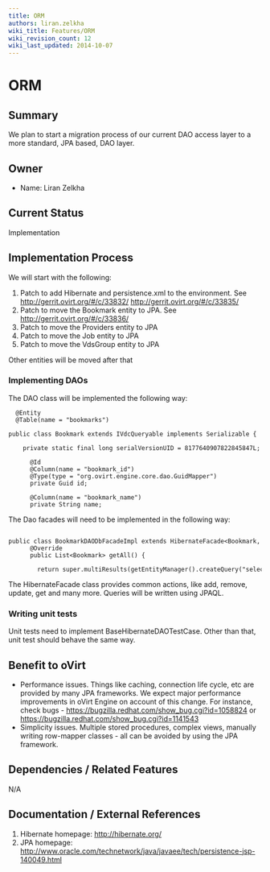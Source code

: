 ```yaml
---
title: ORM
authors: liran.zelkha
wiki_title: Features/ORM
wiki_revision_count: 12
wiki_last_updated: 2014-10-07
---
```


# ORM

## Summary

We plan to start a migration process of our current DAO access layer to a more standard, JPA based, DAO layer.

## Owner

*   Name: Liran Zelkha

## Current Status

Implementation

## Implementation Process

We will start with the following:

1.  Patch to add Hibernate and persistence.xml to the environment. See <http://gerrit.ovirt.org/#/c/33832/> <http://gerrit.ovirt.org/#/c/33835/>
2.  Patch to move the Bookmark entity to JPA. See <http://gerrit.ovirt.org/#/c/33836/>
3.  Patch to move the Providers entity to JPA
4.  Patch to move the Job entity to JPA
5.  Patch to move the VdsGroup entity to JPA

Other entities will be moved after that

### Implementing DAOs

The DAO class will be implemented the following way:

      @Entity
      @Table(name = "bookmarks")
      public class Bookmark extends IVdcQueryable implements Serializable {
          private static final long serialVersionUID = 8177640907822845847L;

          @Id
          @Column(name = "bookmark_id")
          @Type(type = "org.ovirt.engine.core.dao.GuidMapper")
          private Guid id;

          @Column(name = "bookmark_name")
          private String name;

The Dao facades will need to be implemented in the following way:

      public class BookmarkDAODbFacadeImpl extends HibernateFacade<Bookmark, Guid> implements BookmarkDAO {
          @Override
          public List<Bookmark> getAll() {
              return super.multiResults(getEntityManager().createQuery("select b from Bookmark b"));

The HibernateFacade class provides common actions, like add, remove, update, get and many more. Queries will be written using JPAQL.

### Writing unit tests

Unit tests need to implement BaseHibernateDAOTestCase. Other than that, unit test should behave the same way.

## Benefit to oVirt

*   Performance issues. Things like caching, connection life cycle, etc are provided by many JPA frameworks. We expect major performance improvements in oVirt Engine on account of this change. For instance, check bugs - <https://bugzilla.redhat.com/show_bug.cgi?id=1058824> or <https://bugzilla.redhat.com/show_bug.cgi?id=1141543>
*   Simplicity issues. Multiple stored procedures, complex views, manually writing row-mapper classes - all can be avoided by using the JPA framework.

## Dependencies / Related Features

N/A

## Documentation / External References

1.  Hibernate homepage: <http://hibernate.org/>
2.  JPA homepage: <http://www.oracle.com/technetwork/java/javaee/tech/persistence-jsp-140049.html>



